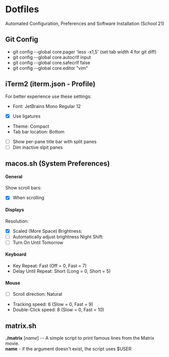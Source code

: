 # Dotfiles
Automated Configuration, Preferences and Software Installation (School 21)

## Git Config
- git config --global core.pager 'less -x1,5' (set tab width 4 for git diff)
- git config --global core.autocrlf input
- git config --global core.safecrlf false
- git config --global core.editor "vim"

## iTerm2 (iterm.json - Profile)
For better experience use these settings:
- Font: JetBrains Mono Regular 12
- [x] Use ligatures
- Theme: Compact
- Tab bar location: Bottom
- [ ] Show per-pane title bar with split panes
- [ ] Dim inactive slpit panes

## macos.sh (System Preferences)
#### General
Show scroll bars:
- [x] When scrolling
#### Displays
Resolution:
- [x] Scaled (More Space)
Brightness:
- [ ] Automatically adjust brightness
Night Shift:
- [ ] Turn On Until Tomorrow
#### Keyboard
- Key Repeat: Fast (Off = 0, Fast = 7)
- Delay Until Repeat: Short (Long = 0, Short = 5)
#### Mouse
- [ ] Scroll direction: Natural
- Tracking speed: 6 (Slow = 0, Fast = 9)
- Double-Click speed: 8 (Slow = 0, Fast = 10)

## matrix.sh
**./matrix** [_name_] -- A simple script to print famous lines from the Matrix
movie.<br>
**name** - if the argument doesn't exist, the script uses $USER
